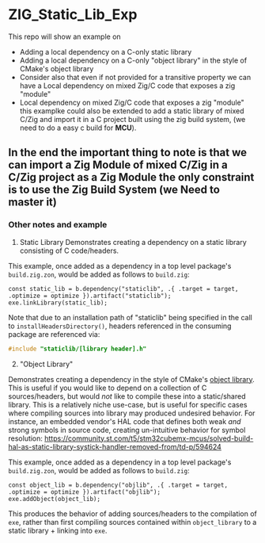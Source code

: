 # ZIG_Static_Lib_Exp

This repo will show an example on  
- Adding a local dependency on a C-only static library
- Adding a local dependency on a C-only "object library" in the style of CMake's object library
- Consider also that even if not provided for a transitive property we can have a  Local dependency on mixed Zig/C code that exposes a zig "module"
- Local dependency on mixed Zig/C code that exposes a zig "module" this examplke could also be extended to add a static library of mixed C/Zig and import it in a C project built using the zig build system, (we need to do a easy c build for **MCU**).

## In the end the important thing to note is that we can import a Zig Module of mixed C/Zig in a C/Zig project as a Zig Module the only constraint is to use the Zig Build System (we Need to master it)

### Other notes and example

1) Static Library
Demonstrates creating a dependency on a static library consisting of C code/headers.

This example, once added as a dependency in a top level package's `build.zig.zon`, would be added as follows to `build.zig`:
```zig
const static_lib = b.dependency("staticlib", .{ .target = target, .optimize = optimize }).artifact("staticlib");
exe.linkLibrary(static_lib);
```

Note that due to an installation path of "staticlib" being specified in the call to `installHeadersDirectory()`, headers referenced in the consuming package are referenced via:
```c
#include "staticlib/[library header].h"
```

2) "Object Library"

Demonstrates creating a dependency in the style of CMake's [object library](https://cmake.org/cmake/help/latest/command/add_library.html#object-libraries). This is useful if you would like to depend on a collection of C sources/headers, but would *not* like to compile these into a static/shared library. This is a relatively niche use-case, but is useful for specific cases where compiling sources into library may produced undesired behavior. For instance, an embedded vendor's HAL code that defines both weak *and* strong symbols in source code, creating un-intuitive behavior for symbol resolution:
https://community.st.com/t5/stm32cubemx-mcus/solved-build-hal-as-static-library-systick-handler-removed-from/td-p/594624

This example, once added as a dependency in a top level package's `build.zig.zon`, would be added as follows to `build.zig`:
```zig
const object_lib = b.dependency("objlib", .{ .target = target, .optimize = optimize }).artifact("objlib");
exe.addObject(object_lib);
```

This produces the behavior of adding sources/headers to the compilation of `exe`, rather than first compiling sources contained within `object_library` to a static library + linking into `exe`.
